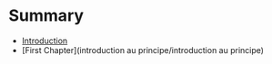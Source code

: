 # Summary

* [Introduction](README.md)
* [First Chapter](introduction au principe/introduction au principe)


